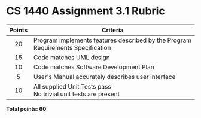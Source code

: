 # CS 1440 Assignment 3.1 Rubric

| Points | Criteria
|:------:|--------------------------------------------------------------------------------
| 20     | Program implements features described by the Program Requirements Specification
| 15     | Code matches UML design
| 10     | Code matches Software Development Plan
| 5      | User's Manual accurately describes user interface
| 10     | All supplied Unit Tests pass<br/>No trivial unit tests are present

**Total points: 60**
